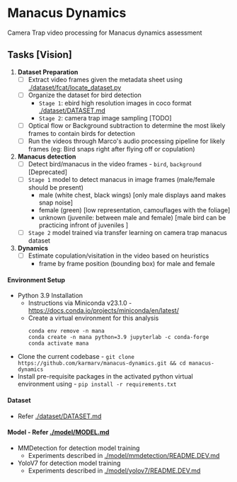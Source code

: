 # Manacus Dynamics 
Camera Trap video processing for Manacus dynamics assessment


## Tasks [Vision]
1. **Dataset Preparation**
    - [ ] Extract video frames given the metadata sheet using [./dataset/fcat/locate_dataset.py](./dataset/fcat/locate_dataset.py)
    - [ ] Organize the dataset for bird detection
      - `Stage 1`: ebird high resolution images in coco format [./dataset/DATASET.md](./dataset/DATASET.md#1-ebird-dataset-preparation)
      - `Stage 2`: camera trap image sampling [TODO]
    - [ ] Optical flow or Background subtraction to determine the most likely frames to contain birds for detection
    - [ ] Run the videos through Marco's audio processing pipeline for likely frames (eg: Bird snaps right after flying off or copulation)
2. **Manacus detection**
    - [ ] Detect bird/manacus in the video frames - `bird`, `background` [Deprecated]
    - [ ] `Stage 1` model to detect manacus in image frames (male/female should be present)
        - male (white chest, black wings) [only male displays aand makes snap noise]
        - female (green) [low representation, camouflages with the foliage]
        - unknown (juvenile: between male and female) [male bird can be practicing infront of juveniles ]
    - [ ] `Stage 2` model trained via transfer learning on camera trap manacus dataset
3. **Dynamics**
    - [ ] Estimate copulation/visitation in the video based on heuristics
        - frame by frame position (bounding box) for male and female


#### Environment Setup

- Python 3.9 Installation
  - Instructions via Miniconda v23.1.0 - https://docs.conda.io/projects/miniconda/en/latest/
  - Create a virtual environment for this analysis
    ```
    conda env remove -n mana
    conda create -n mana python=3.9 jupyterlab -c conda-forge
    conda activate mana
    ```
- Clone the current codebase - `git clone https://github.com/karmarv/manacus-dynamics.git && cd manacus-dynamics`
- Install pre-requisite packages in the activated python virtual environment using - `pip install -r requirements.txt`

#### Dataset
- Refer [./dataset/DATASET.md](./dataset/DATASET.md)

#### Model - Refer [./model/MODEL.md](./model/MODEL.md)
- MMDetection for detection model training
  - Experiments described in [./model/mmdetection/README.DEV.md](./model/mmdetection/README.DEV.md)
- YoloV7 for detection model training
  - Experiments described in [./model/yolov7/README.DEV.md](./model/yolov7/README.DEV.md)
